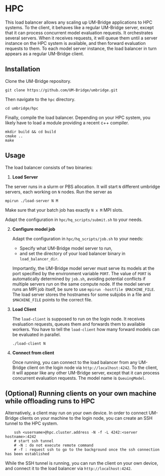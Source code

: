 # HPC

This load balancer allows any scaling up UM-Bridge applications to HPC systems. To the client, it behaves like a regular UM-Bridge server, except that it can process concurrent model evaluation requests. 
It orchestrates several servers. When it receives requests, it will queue them until a server instance on the HPC system is available, and then forward evaluation requests to them. To each model server instance, the load balancer in turn appears as a regular UM-Bridge client.

## Installation

Clone the UM-Bridge repository.

```
git clone https://github.com/UM-Bridge/umbridge.git
```

Then navigate to the `hpc` directory.

```
cd umbridge/hpc
```

Finally, compile the load balancer. Depending on your HPC system, you likely have to load a module providing a recent c++ compiler.

```
mkdir build && cd build
cmake ..
make
   ```


## Usage

The load balancer consists of two binaries:

1. **Load Server**

  The server runs in a slurm  or PBS allocation. It will start `N` different umbridge servers, each working on `N` nodes.
  Run the server as 
  ```
  mpirun ./load-server N M
  ```
  Make sure that your batch job has exactly `N x M` MPI slots.
  
   Adapt the configuration in ``hpc/hq_scripts/submit.sh`` to your needs.


2. **Configure model job**

   Adapt the configuration in ``hpc/hq_scripts/job.sh`` to your needs:
   * Specify what UM-Bridge model server to run,
   * and set the directory of your load balancer binary in `load_balancer_dir`.

   Importantly, the UM-Bridge model server must serve its models at the port specified by the environment variable `PORT`. The value of `PORT` is automatically determined by `job.sh`, avoiding potential conflicts if multiple servers run on the same compute node.
   If the model server runs an MPI job itself, be sure to use `mpirun -hostfile $MACHINE_FILE`.
   The load server stores the hostnames for some subjobs in a file and `$MACHINE_FILE` points to the correct file.


3. **Load Client**

   The `load-client` is supposed to run on the login node. It receives evaluation requests, queues them and forwards them to available workers.
   You have to tell the `load-client` how many forward models can be evaluated in parallel.

   ```
   ./load-client N
   ```

4. **Connect from client**

   Once running, you can connect to the load balancer from any UM-Bridge client on the login node via `http://localhost:4242`. To the client, it will appear like any other UM-Bridge server, except that it can process concurrent evaluation requests.
   The model name is `QueuingModel`.

## (Optional) Running clients on your own machine while offloading runs to HPC

Alternatively, a client may run on your own device. In order to connect UM-Bridge clients on your machine to the login node, you can create an SSH tunnel to the HPC system.

```
    ssh <username>@hpc.cluster.address -N -f -L 4242:<server hostname>:4242
    # start ssh tunnel
    # -N : do not execute remote command
    # -f : request ssh to go to the background once the ssh connection has been established
```

While the SSH tunnel is running, you can run the client on your own device, and connect it to the load balancer via `http://localhost:4242`.
